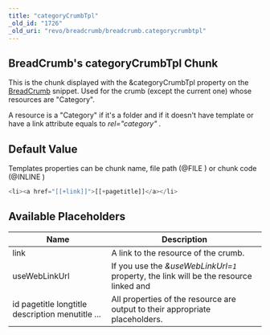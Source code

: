 ```yaml
---
title: "categoryCrumbTpl"
_old_id: "1726"
_old_uri: "revo/breadcrumb/breadcrumb.categorycrumbtpl"
---
```


## BreadCrumb's categoryCrumbTpl Chunk

This is the chunk displayed with the &categoryCrumbTpl property on the [BreadCrumb](http://rtfm.modx.com/extras/revo/breadcrumb) snippet. Used for the crumb (except the current one) whose resources are "Category".

A resource is a "Category" if it's a folder and if it doesn't have template or have a link attribute equals to _rel="category" ._

## Default Value

Templates properties can be chunk name, file path (@FILE ) or chunk code (@INLINE )

``` php
<li><a href="[[+link]]">[[+pagetitle]]</a></li>
```

## Available Placeholders

| Name                                             | Description                                                                            |
| ------------------------------------------------ | -------------------------------------------------------------------------------------- |
| link                                             | A link to the resource of the crumb.                                                   |
| useWebLinkUrl                                    | If you use the _&useWebLinkUrl=`1`_ property, the link will be the resource linked and |
| id pagetitle longtitle description menutitle ... | All properties of the resource are output to their appropriate placeholders.           |
